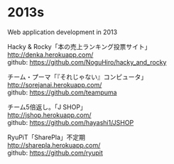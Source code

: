 # 2013s
Web application development in 2013

Hacky & Rocky「本の売上ランキング投票サイト」  
http://denka.herokuapp.com/  
github: https://github.com/NoguHiro/hacky_and_rocky  

チーム・プーマ「『それじゃない』コンピュータ」  
http://sorejanai.herokuapp.com/  
github: https://github.com/teampuma  

チーム5倍返し。「J SHOP」  
http://jshop.herokuapp.com/  
github: https://github.com/hayashi1/JSHOP  

RyuPiT「SharePla」不定期  
http://sharepla.herokuapp.com/  
github: https://github.com/ryupit
